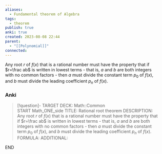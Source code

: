 ```yaml
---
aliases:
  - Fundamental theorem of Algebra
tags:
  - theorem
publish: true
anki: true
created: 2023-08-08 22:44
parent:
  - "[[Polynomial]]"
connected:
---
```

Any root $r$ of $f(x)$ that is a rational number must have the property that if $r=\frac ab$ is written in lowest terms - that is, $a$ and $b$ are both integers with no common factors - then $a$ must divide the constant term $p_0$ of $f(x)$, and $b$ must divide the leading coefficient $p_n$ of $f(x).$

### Anki
> [!question]-
TARGET DECK: Math::Common  
START
Math_ONE_side
TITLE: Rational root theorem
DESCRIPTION: Any root $r$ of $f(x)$ that is a rational number must have the property that if $r=\frac ab$ is written in lowest terms - that is, $a$ and $b$ are both integers with no common factors - then $a$ must divide the constant term $p_0$ of $f(x)$, and $b$ must divide the leading coefficient $p_n$ of $f(x).$
FORMULA: 
ADDITIONAL:
<!--ID: 1697916479688-->
END